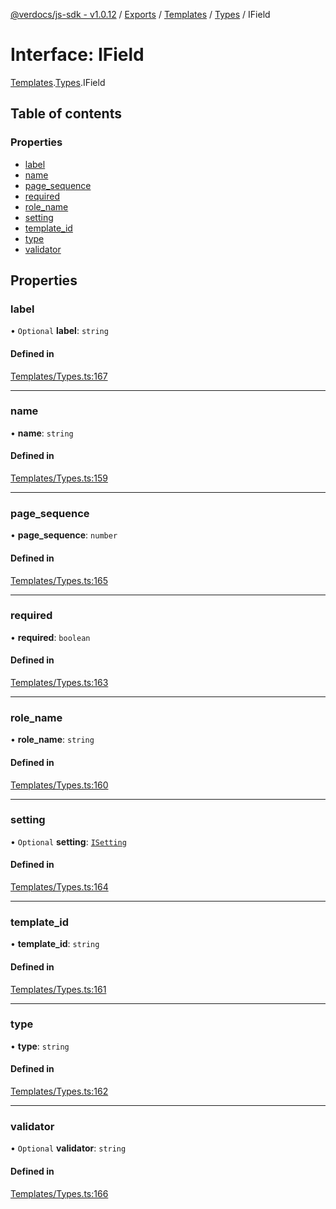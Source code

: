 [@verdocs/js-sdk - v1.0.12](../README.md) / [Exports](../modules.md) / [Templates](../modules/Templates.md) / [Types](../modules/Templates.Types.md) / IField

# Interface: IField

[Templates](../modules/Templates.md).[Types](../modules/Templates.Types.md).IField

## Table of contents

### Properties

- [label](Templates.Types.IField.md#label)
- [name](Templates.Types.IField.md#name)
- [page_sequence](Templates.Types.IField.md#page_sequence)
- [required](Templates.Types.IField.md#required)
- [role_name](Templates.Types.IField.md#role_name)
- [setting](Templates.Types.IField.md#setting)
- [template_id](Templates.Types.IField.md#template_id)
- [type](Templates.Types.IField.md#type)
- [validator](Templates.Types.IField.md#validator)

## Properties

### label

• `Optional` **label**: `string`

#### Defined in

[Templates/Types.ts:167](https://github.com/Verdocs/js-sdk/blob/main/src/Templates/Types.ts#L167)

___

### name

• **name**: `string`

#### Defined in

[Templates/Types.ts:159](https://github.com/Verdocs/js-sdk/blob/main/src/Templates/Types.ts#L159)

___

### page\_sequence

• **page\_sequence**: `number`

#### Defined in

[Templates/Types.ts:165](https://github.com/Verdocs/js-sdk/blob/main/src/Templates/Types.ts#L165)

___

### required

• **required**: `boolean`

#### Defined in

[Templates/Types.ts:163](https://github.com/Verdocs/js-sdk/blob/main/src/Templates/Types.ts#L163)

___

### role\_name

• **role\_name**: `string`

#### Defined in

[Templates/Types.ts:160](https://github.com/Verdocs/js-sdk/blob/main/src/Templates/Types.ts#L160)

___

### setting

• `Optional` **setting**: [`ISetting`](Templates.Types.ISetting.md)

#### Defined in

[Templates/Types.ts:164](https://github.com/Verdocs/js-sdk/blob/main/src/Templates/Types.ts#L164)

___

### template\_id

• **template\_id**: `string`

#### Defined in

[Templates/Types.ts:161](https://github.com/Verdocs/js-sdk/blob/main/src/Templates/Types.ts#L161)

___

### type

• **type**: `string`

#### Defined in

[Templates/Types.ts:162](https://github.com/Verdocs/js-sdk/blob/main/src/Templates/Types.ts#L162)

___

### validator

• `Optional` **validator**: `string`

#### Defined in

[Templates/Types.ts:166](https://github.com/Verdocs/js-sdk/blob/main/src/Templates/Types.ts#L166)
